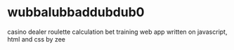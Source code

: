 # wubbalubbaddubdub0
casino dealer roulette calculation bet training web app written on javascript, html and css by zee
